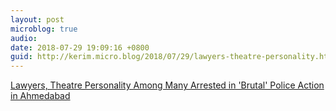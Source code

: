 ```yaml
---
layout: post
microblog: true
audio: 
date: 2018-07-29 19:09:16 +0800
guid: http://kerim.micro.blog/2018/07/29/lawyers-theatre-personality.html
---
```

[Lawyers, Theatre Personality Among Many Arrested in 'Brutal' Police Action in Ahmedabad](https://thewire.in/rights/lawyers-theatre-personality-among-many-arrested-in-brutal-police-action-in-ahmedabad) 
